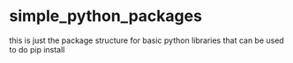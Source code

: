 simple_python_packages
======================

this is just the package structure for basic python libraries that can be used to do pip install